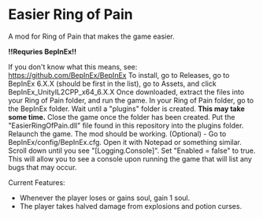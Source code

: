 # Easier Ring of Pain
A mod for Ring of Pain that makes the game easier.

**!!Requries BepInEx!!**

If you don't know what this means, see: https://github.com/BepInEx/BepInEx
To install, go to Releases, go to BepInEx 6.X.X (should be first in the list), go to Assets, and click BepInEx_UnityIL2CPP_x64_6.X.X
Once downloaded, extract the files into your Ring of Pain folder, and run the game.
In your Ring of Pain folder, go to the BepInEx folder. Wait until a "plugins" folder is created. **This may take some time.**
Close the game once the folder has been created.
Put the "EasierRingOfPain.dll" file found in this repository into the plugins folder.
Relaunch the game. The mod should be working.
(Optional) - Go to BepInEx/config/BepInEx.cfg. Open it with Notepad or something similar. Scroll down until you see "[Logging.Console]". Set "Enabled = false" to true.
This will allow you to see a console upon running the game that will list any bugs that may occur.

Current Features:
- Whenever the player loses or gains soul, gain 1 soul.
- The player takes halved damage from explosions and potion curses.
  
